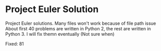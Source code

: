 # Project Euler Solution
Project Euler solutions.
Many files won't work because of file path issue
About first 40 problems are written in Python 2, the rest are written in Python 3. I will fix themn eventually (Not sure when)

Fixed:
81
